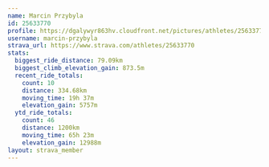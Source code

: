 ```yaml
---
name: Marcin Przybyla
id: 25633770
profile: https://dgalywyr863hv.cloudfront.net/pictures/athletes/25633770/12947173/2/large.jpg
username: marcin-przybyla
strava_url: https://www.strava.com/athletes/25633770
stats:
  biggest_ride_distance: 79.09km
  biggest_climb_elevation_gain: 873.5m
  recent_ride_totals:
    count: 10
    distance: 334.68km
    moving_time: 19h 37m
    elevation_gain: 5757m
  ytd_ride_totals:
    count: 46
    distance: 1200km
    moving_time: 65h 23m
    elevation_gain: 12988m
layout: strava_member
--- 
```

